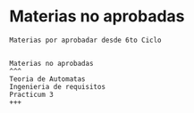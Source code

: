 # Materias no aprobadas

```{note}
Materias por aprobadar desde 6to Ciclo
```

````{card} Materias no aprobadas

Materias no aprobadas
^^^
Teoria de Automatas
Ingenieria de requisitos
Practicum 3
+++
````
